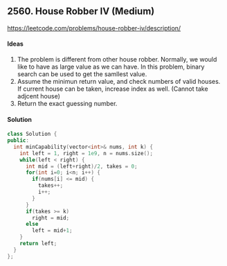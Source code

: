 ## 2560. House Robber IV (Medium)


https://leetcode.com/problems/house-robber-iv/description/


#### Ideas
1. The problem is different from other house robber. Normally, we would like to have as large value as we can have. In this problem, binary search can be used to get the samllest value.
2. Assume the minimun return value, and check numbers of valid houses. If current house can be taken, increase index as well. (Cannot take adjcent house)
3. Return the exact guessing number.

#### Solution
```C++
class Solution {
public:
  int minCapability(vector<int>& nums, int k) {
    int left = 1, right = 1e9, n = nums.size();
    while(left < right) {
      int mid = (left+right)/2, takes = 0;
      for(int i=0; i<n; i++) {
        if(nums[i] <= mid) {
          takes++;
          i++;
        }
      }
      if(takes >= k)
        right = mid;
      else
        left = mid+1;
    }
    return left;
  }
};
```

